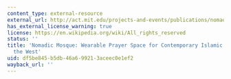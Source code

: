 ```yaml
---
content_type: external-resource
external_url: http://act.mit.edu/projects-and-events/publications/nomadic-mosque-wearable-prayer-space-for-contemporary-islamic-practice-in-the-west/
has_external_license_warning: true
license: https://en.wikipedia.org/wiki/All_rights_reserved
status: ''
title: 'Nomadic Mosque: Wearable Prayer Space for Contemporary Islamic Practice in
  the West'
uid: df5be845-b5db-46a6-9921-3aceec0e1ef2
wayback_url: ''
---
```

